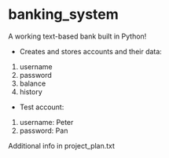 # banking_system

A working text-based bank built in Python!

* Creates and stores accounts and their data:
1) username
2) password
3) balance
4) history

* Test account: 
1) username: Peter
2) password: Pan

Additional info in project_plan.txt
